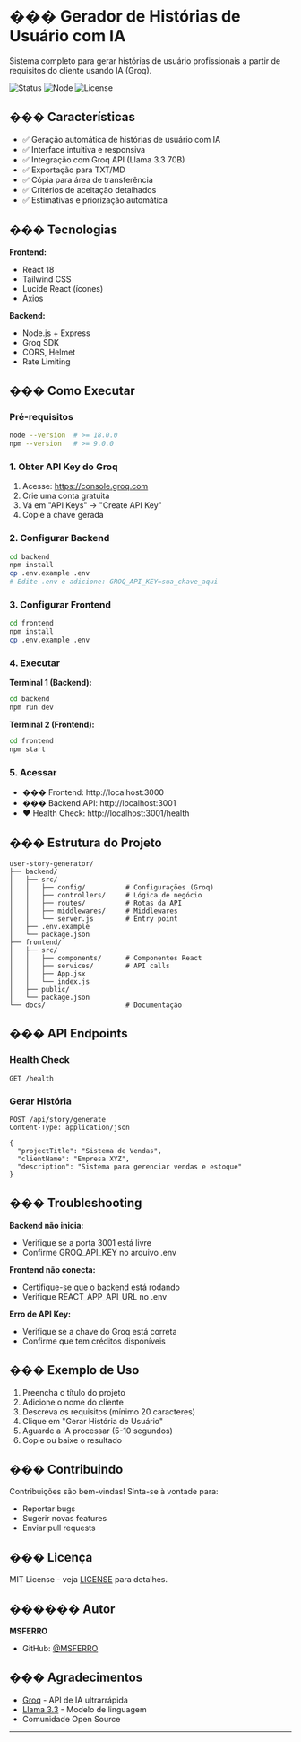 # ��� Gerador de Histórias de Usuário com IA

Sistema completo para gerar histórias de usuário profissionais a partir de requisitos do cliente usando IA (Groq).

![Status](https://img.shields.io/badge/status-active-success.svg)
![Node](https://img.shields.io/badge/node-%3E%3D18.0.0-brightgreen.svg)
![License](https://img.shields.io/badge/license-MIT-blue.svg)

## ��� Características

- ✅ Geração automática de histórias de usuário com IA
- ✅ Interface intuitiva e responsiva
- ✅ Integração com Groq API (Llama 3.3 70B)
- ✅ Exportação para TXT/MD
- ✅ Cópia para área de transferência
- ✅ Critérios de aceitação detalhados
- ✅ Estimativas e priorização automática

## ��� Tecnologias

**Frontend:**
- React 18
- Tailwind CSS
- Lucide React (ícones)
- Axios

**Backend:**
- Node.js + Express
- Groq SDK
- CORS, Helmet
- Rate Limiting

## ��� Como Executar

### Pré-requisitos
```bash
node --version  # >= 18.0.0
npm --version   # >= 9.0.0
```

### 1. Obter API Key do Groq
1. Acesse: https://console.groq.com
2. Crie uma conta gratuita
3. Vá em "API Keys" → "Create API Key"
4. Copie a chave gerada

### 2. Configurar Backend
```bash
cd backend
npm install
cp .env.example .env
# Edite .env e adicione: GROQ_API_KEY=sua_chave_aqui
```

### 3. Configurar Frontend
```bash
cd frontend
npm install
cp .env.example .env
```

### 4. Executar

**Terminal 1 (Backend):**
```bash
cd backend
npm run dev
```

**Terminal 2 (Frontend):**
```bash
cd frontend
npm start
```

### 5. Acessar
- ��� Frontend: http://localhost:3000
- ��� Backend API: http://localhost:3001
- ❤️ Health Check: http://localhost:3001/health

## ��� Estrutura do Projeto
```
user-story-generator/
├── backend/
│   ├── src/
│   │   ├── config/          # Configurações (Groq)
│   │   ├── controllers/     # Lógica de negócio
│   │   ├── routes/          # Rotas da API
│   │   ├── middlewares/     # Middlewares
│   │   └── server.js        # Entry point
│   ├── .env.example
│   └── package.json
├── frontend/
│   ├── src/
│   │   ├── components/      # Componentes React
│   │   ├── services/        # API calls
│   │   ├── App.jsx
│   │   └── index.js
│   ├── public/
│   └── package.json
└── docs/                    # Documentação
```

## ��� API Endpoints

### Health Check
```http
GET /health
```

### Gerar História
```http
POST /api/story/generate
Content-Type: application/json

{
  "projectTitle": "Sistema de Vendas",
  "clientName": "Empresa XYZ",
  "description": "Sistema para gerenciar vendas e estoque"
}
```

## ��� Troubleshooting

**Backend não inicia:**
- Verifique se a porta 3001 está livre
- Confirme GROQ_API_KEY no arquivo .env

**Frontend não conecta:**
- Certifique-se que o backend está rodando
- Verifique REACT_APP_API_URL no .env

**Erro de API Key:**
- Verifique se a chave do Groq está correta
- Confirme que tem créditos disponíveis

## ��� Exemplo de Uso

1. Preencha o título do projeto
2. Adicione o nome do cliente
3. Descreva os requisitos (mínimo 20 caracteres)
4. Clique em "Gerar História de Usuário"
5. Aguarde a IA processar (5-10 segundos)
6. Copie ou baixe o resultado

## ��� Contribuindo

Contribuições são bem-vindas! Sinta-se à vontade para:
- Reportar bugs
- Sugerir novas features
- Enviar pull requests

## ��� Licença

MIT License - veja [LICENSE](LICENSE) para detalhes.

## ���‍��� Autor

**MSFERRO**
- GitHub: [@MSFERRO](https://github.com/MSFERRO)

## ��� Agradecimentos

- [Groq](https://groq.com) - API de IA ultrarrápida
- [Llama 3.3](https://ai.meta.com/llama/) - Modelo de linguagem
- Comunidade Open Source

---
